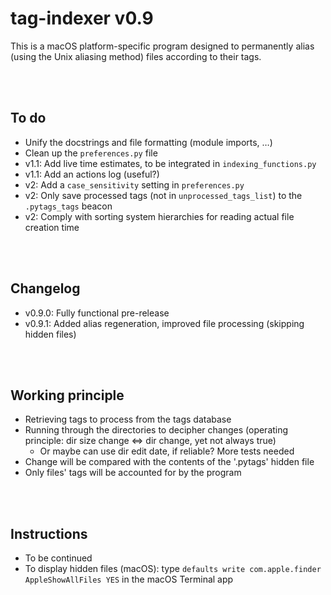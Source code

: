 # tag-indexer v0.9

This is a macOS platform-specific program designed to permanently alias (using the Unix aliasing method) files according to their tags.


<br><br>
## To do
* Unify the docstrings and file formatting (module imports, …)
* Clean up the `preferences.py` file
* v1.1: Add live time estimates, to be integrated in `indexing_functions.py`
* v1.1: Add an actions log (useful?)
* v2: Add a `case_sensitivity` setting in `preferences.py`
* v2: Only save processed tags (not in `unprocessed_tags_list`) to the `.pytags_tags` beacon
* v2: Comply with sorting system hierarchies for reading actual file creation time


<br><br>
## Changelog
* v0.9.0: Fully functional pre-release
* v0.9.1: Added alias regeneration, improved file processing (skipping hidden files)


<br><br>
## Working principle
* Retrieving tags to process from the tags database
* Running through the directories to decipher changes (operating principle: dir size change $\Leftrightarrow$ dir change, yet not always true)
    * Or maybe can use dir edit date, if reliable? More tests needed
* Change will be compared with the contents of the '.pytags' hidden file
* Only files' tags will be accounted for by the program


<br><br>
## Instructions
* To be continued
* To display hidden files (macOS): type `defaults write com.apple.finder AppleShowAllFiles YES` in the macOS Terminal app